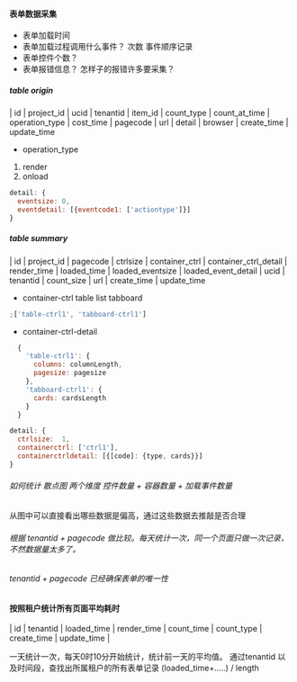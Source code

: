 #### 表单数据采集

- 表单加载时间
- 表单加载过程调用什么事件？ 次数 事件顺序记录
- 表单控件个数？
- 表单报错信息？ 怎样子的报错许多要采集？

##### table origin

| id | project_id | ucid | tenantid | item_id | count_type | count_at_time | operation_type | cost_time | pagecode | url | detail | browser | create_time | update_time

- operation_type

1. render
2. onload

```js
detail: {
  eventsize: 0,
  eventdetail: [{eventcode1: ['actiontype']}]
}
```

##### table summary

| id | project_id | pagecode | ctrlsize | container_ctrl | container_ctrl_detail | render_time | loaded_time | loaded_eventsize | loaded_event_detail | ucid | tenantid | count_size | url | create_time | update_time

- container-ctrl table list tabboard

```js
;['table-ctrl1', 'tabboard-ctrl1']
```

- container-ctrl-detail

```js
  {
    'table-ctrl1': {
      columns: columnLength,
      pagesize: pagesize
    },
    'tabboard-ctrl1': {
      cards: cardsLength
    }
  }
```

```js
detail: {
  ctrlsize:  1,
  containerctrl: ['ctrl1'],
  containerctrldetail: [{[code]: {type, cards}}]
}
```

###### 如何统计 散点图 两个维度 控件数量 + 容器数量 + 加载事件数量

从图中可以直接看出哪些数据是偏高，通过这些数据去推敲是否合理

###### 根据 tenantid + pagecode 做比较。每天统计一次，同一个页面只做一次记录，不然数据量太多了。

###### tenantid + pagecode 已经确保表单的唯一性

#### 按照租户统计所有页面平均耗时

| id | tenantid | loaded_time | render_time | count_time | count_type | create_time | update_time |

一天统计一次，每天0时10分开始统计，统计前一天的平均值。
通过tenantid 以及时间段，查找出所属租户的所有表单记录
(loaded_time+.....) / length